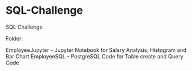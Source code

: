 # SQL-Challenge
SQL Challenge

Folder:

EmployeeJupyter - Jupyter Notebook for Salary Analysis, Histogram and Bar Chart
EmployeeSQL - PostgreSQL Code for Table create and Query Code
